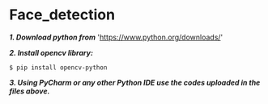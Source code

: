# Face_detection
**_1. Download python from_** 'https://www.python.org/downloads/'

**_2. Install opencv library:_**

```
$ pip install opencv-python
```

**_3. Using PyCharm or any other Python IDE use the codes uploaded in the files above._**
